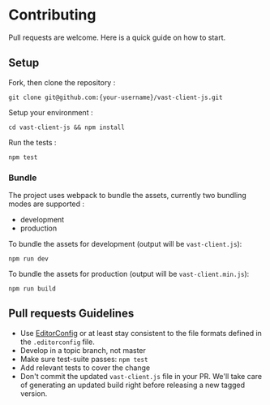 # Contributing

Pull requests are welcome. Here is a quick guide on how to start.

## Setup

Fork, then clone the repository :

    git clone git@github.com:{your-username}/vast-client-js.git

Setup your environment :

    cd vast-client-js && npm install

Run the tests :

    npm test

### Bundle

The project uses webpack to bundle the assets, currently two bundling modes are supported :
 - development
 - production

To bundle the assets for development (output will be `vast-client.js`):

    npm run dev

To bundle the assets for production (output will be `vast-client.min.js`):

    npm run build

## Pull requests Guidelines

 - Use [EditorConfig](http://editorconfig.org/) or at least stay consistent to the file formats defined in the `.editorconfig` file.
 - Develop in a topic branch, not master
 - Make sure test-suite passes: `npm test`
 - Add relevant tests to cover the change
 - Don't commit the updated `vast-client.js` file in your PR. We'll take care of generating an updated build right before releasing a new tagged version.
